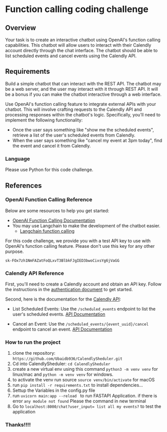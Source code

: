 # Function calling coding challenge

## Overview

Your task is to create an interactive chatbot using OpenAI's function calling capabilities. 
This chatbot will allow users to interact with their Calendly account directly through the chat interface. 
The chatbot should be able to list scheduled events and cancel events using the Calendly API.

## Requirements

Build a simple chatbot that can interact with the REST API. The chatbot may be a web server, and the user may interact 
with it through REST API. It will be a bonus if you can make the chatbot interactive through a web interface. 

Use OpenAI's function calling feature to integrate external APIs with your chatbot. 
This will involve crafting requests to the Calendly API and processing responses within the chatbot's logic.
Specifically, you'll need to implement the following functionality:

 - Once the user says something like "show me the scheduled events", retrieve a list of the user's scheduled events from Calendly.
 - When the user says something like "cancel my event at 3pm today", find the event and cancel it from Calendly.

### Language

Please use Python for this code challenge.

## References

### OpenAI Function Calling Reference

Below are some resources to help you get started:

- [OpenAI Function Calling Documentation](https://platform.openai.com/docs/guides/function-calling)
- You may use Langchain to make the development of the chatbot easier. 
  - [Langchain function calling](https://python.langchain.com/docs/modules/model_io/chat/function_calling)

For this code challenge, we provide you with a test API key to use with OpenAI's function calling feature.
Please don't use this key for any other purpose.

```
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
```

### Calendly API Reference

First, you'll need to create a Calendly account and obtain an API key. Follow the instructions in the 
[authentication document](https://developer.calendly.com/how-to-authenticate-with-personal-access-tokens) to get started.

Second, here is the documentation for the [Calendly API](https://developer.calendly.com/api-docs/):

- List Scheduled Events: Use the `/scheduled_events` endpoint to list the user's scheduled events. 
  [API Documentation](https://developer.calendly.com/api-docs/2d5ed9bbd2952-list-events)

- Cancel an Event: Use the `/scheduled_events/{event_uuid}/cancel` endpoint to cancel an event. 
  [API Documentation](https://developer.calendly.com/api-docs/afb2e9fe3a0a0-cancel-event)


### How to run the project

1. clone the repository: `https://github.com/Ubaidb936/CalendlySheduler.git`
2. Cd into CalendlySheduler:  `cd CalendlySheduler`
3. create a new virtual env using this command `python3 -m venv venv` for linux/mac and `python -m venv venv` for windows.
4. to activate the venv run source `source venv/bin/activate` for macOS
5. run `pip install -r requirements.txt` to install dependencies...
6. Settup the Variables in the config.py file
7.  run `uvicorn main:app --reload ` to run FASTAPI Application. if there is error `any module not found` Please the command in new terminal
8.  Go to `localhost:8000/chat?user_input= list all my events?` to test the application

### Thanks!!!!




  
